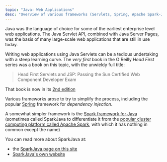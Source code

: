 ```yaml
---
topic: "Java: Web Applications"
desc: "Overview of various frameworks (Servlets, Spring, Apache Spark-Java)"
---
```


Java was the language of choice for some of the earliest enterprise level web applications.  The Java Servlet API, combined with Java Server Pages,
was the basis of many large-scale web applications that are still in use today.

Writing web applications using Java Servlets can be a tedious undertaking with a steep learning curve.
The *very first* book in the O'Reilly *Head First* series was a book on this topic, with the unwieldy full title:

> Head First Servlets and JSP: Passing the Sun Certified Web Component Developer Exam

That book is now in its [2nd edition](http://shop.oreilly.com/product/9780596516680.do)

Various frameworks arose to try to simplify the process, including the popular [Spring](https://projects.spring.io/spring-framework/) framework
for *dependency injection*.

A somewhat simpler framework is the [Spark framework for Java](/topics/spark-java.md) (sometimes called SparkJava to differentiate it from the [popular cluster computing platform called Apache Spark](https://spark.apache.org/docs/1.1.0/index.html), with which it has nothing in common except the name)

You can read more about SparkJava at:

* the [SparkJava page on this site](/topics/spark-java.md)
* [SparkJava's own website](http://sparkjava.com/)
